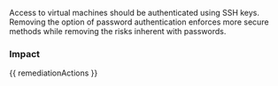
Access to virtual machines should be authenticated using SSH keys. Removing the option of password authentication enforces more secure methods while removing the risks inherent with passwords.


### Impact
<!-- Add Impact here -->

<!-- DO NOT CHANGE -->
{{ remediationActions }}


